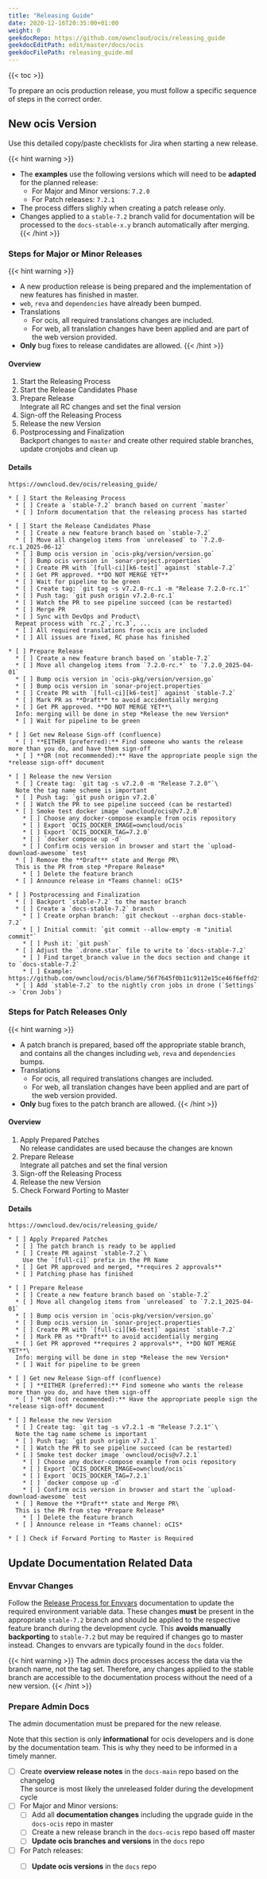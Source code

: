 ```yaml
---
title: "Releasing Guide"
date: 2020-12-16T20:35:00+01:00
weight: 0
geekdocRepo: https://github.com/owncloud/ocis/releasing_guide
geekdocEditPath: edit/master/docs/ocis
geekdocFilePath: releasing_guide.md
---
```


{{< toc >}}

To prepare an ocis production release, you must follow a specific sequence of steps in the correct order.

## New ocis Version

Use this detailed copy/paste checklists for Jira when starting a new release.

{{< hint warning >}}
* The **examples** use the following versions which will need to be **adapted** for the planned release:
  * For Major and Minor versions: `7.2.0`
  * For Patch releases: `7.2.1`
* The process differs slighly when creating a patch release only.
* Changes applied to a `stable-7.2` branch valid for documentation will be processed to the `docs-stable-x.y` branch automatically after merging.
{{< /hint >}}

### Steps for Major or Minor Releases

{{< hint warning >}}
* A new production release is being prepared and the implementation of new features has finished in master.
* `web`, `reva` and `dependencies` have already been bumped.
* Translations
  * For ocis, all required translations changes are included.
  * For web, all translation changes have been applied and are part of the web version provided.
* **Only** bug fixes to release candidates are allowed.
{{< /hint >}}

#### Overview

1. Start the Releasing Process
1. Start the Release Candidates Phase
1. Prepare Release\
Integrate all RC changes and set the final version
1. Sign-off the Releasing Process
1. Release the new Version
1. Postprocessing and Finalization\
Backport changes to `master` and create other required stable branches, update cronjobs and clean up

#### Details

```
https://owncloud.dev/ocis/releasing_guide/

* [ ] Start the Releasing Process
  * [ ] Create a `stable-7.2` branch based on current `master`
  * [ ] Inform documentation that the releasing process has started

* [ ] Start the Release Candidates Phase
  * [ ] Create a new feature branch based on `stable-7.2`
  * [ ] Move all changelog items from `unreleased` to `7.2.0-rc.1_2025-06-12`
  * [ ] Bump ocis version in `ocis-pkg/version/version.go`
  * [ ] Bump ocis version in `sonar-project.properties`
  * [ ] Create PR with `[full-ci][k6-test]` against `stable-7.2`
  * [ ] Get PR approved. **DO NOT MERGE YET**
  * [ ] Wait for pipeline to be green
  * [ ] Create tag: `git tag -s v7.2.0-rc.1 -m "Release 7.2.0-rc.1"`
  * [ ] Push tag: `git push origin v7.2.0-rc.1`
  * [ ] Watch the PR to see pipeline succeed (can be restarted)
  * [ ] Merge PR
  * [ ] Sync with DevOps and Product\
  Repeat process with `rc.2`,`rc.3`, ...
  * [ ] All required translations from ocis are included
  * [ ] All issues are fixed, RC phase has finished

* [ ] Prepare Release
  * [ ] Create a new feature branch based on `stable-7.2`
  * [ ] Move all changelog items from `7.2.0-rc.*` to `7.2.0_2025-04-01`
  * [ ] Bump ocis version in `ocis-pkg/version/version.go`
  * [ ] Bump ocis version in `sonar-project.properties`
  * [ ] Create PR with `[full-ci][k6-test]` against `stable-7.2`
  * [ ] Mark PR as **Draft** to avoid accidentially merging
  * [ ] Get PR approved. **DO NOT MERGE YET**\
  Info: merging will be done in step *Release the new Version*
  * [ ] Wait for pipeline to be green

* [ ] Get new Release Sign-off (confluence)
  * [ ] **EITHER (preferred):** Find someone who wants the release more than you do, and have them sign-off
  * [ ] **OR (not recommended):** Have the appropriate people sign the *release sign-off* document

* [ ] Release the new Version
  * [ ] Create tag: `git tag -s v7.2.0 -m "Release 7.2.0"`\
  Note the tag name scheme is important
  * [ ] Push tag: `git push origin v7.2.0`
  * [ ] Watch the PR to see pipeline succeed (can be restarted)
  * [ ] Smoke test docker image `owncloud/ocis@v7.2.0`
    * [ ] Choose any docker-compose example from ocis repository
    * [ ] Export `OCIS_DOCKER_IMAGE=owncloud/ocis`
    * [ ] Export `OCIS_DOCKER_TAG=7.2.0`
    * [ ] `docker compose up -d`
    * [ ] Confirm ocis version in browser and start the `upload-download-awesome` test
  * [ ] Remove the **Draft** state and Merge PR\
  This is the PR from step *Prepare Release*
    * [ ] Delete the feature branch
  * [ ] Announce release in *Teams channel: oCIS*

* [ ] Postprocessing and Finalization
  * [ ] Backport `stable-7.2` to the master branch
  * [ ] Create a `docs-stable-7.2` branch
    * [ ] Create orphan branch: `git checkout --orphan docs-stable-7.2`
    * [ ] Initial commit: `git commit --allow-empty -m "initial commit"`
    * [ ] Push it: `git push`
  * [ ] Adjust the `.drone.star` file to write to `docs-stable-7.2`
    * [ ] Find target_branch value in the docs section and change it to `docs-stable-7.2`
    * [ ] Example: https://github.com/owncloud/ocis/blame/56f7645f0b11c9112e15ce46f6effd2fea01d6be/.drone.star#L2249
  * [ ] Add `stable-7.2` to the nightly cron jobs in drone (`Settings` -> `Cron Jobs`)
```

### Steps for Patch Releases Only

{{< hint warning >}}
* A patch branch is prepared, based off the appropriate stable branch, and contains all the changes including `web`, `reva` and `dependencies` bumps.
* Translations
  * For ocis, all required translations changes are included.
  * For web, all translation changes have been applied and are part of the web version provided.
* **Only** bug fixes to the patch branch are allowed.
{{< /hint >}}

#### Overview

1. Apply Prepared Patches\
No release candidates are used because the changes are known
1. Prepare Release\
Integrate all patches and set the final version
1. Sign-off the Releasing Process
1. Release the new Version
1. Check Forward Porting to Master

#### Details

```
https://owncloud.dev/ocis/releasing_guide/

* [ ] Apply Prepared Patches
  * [ ] The patch branch is ready to be applied
  * [ ] Create PR against `stable-7.2`\
    Use the `[full-ci]` prefix in the PR Name
  * [ ] Get PR approved and merged, **requires 2 approvals**
  * [ ] Patching phase has finished

* [ ] Prepare Release
  * [ ] Create a new feature branch based on `stable-7.2`
  * [ ] Move all changelog items from `unreleased` to `7.2.1_2025-04-01`
  * [ ] Bump ocis version in `ocis-pkg/version/version.go`
  * [ ] Bump ocis version in `sonar-project.properties`
  * [ ] Create PR with `[full-ci][k6-test]` against `stable-7.2`
  * [ ] Mark PR as **Draft** to avoid accidentially merging
  * [ ] Get PR approved **requires 2 approvals**, **DO NOT MERGE YET**\
  Info: merging will be done in step *Release the new Version*
  * [ ] Wait for pipeline to be green

* [ ] Get new Release Sign-off (confluence)
  * [ ] **EITHER (preferred):** Find someone who wants the release more than you do, and have them sign-off
  * [ ] **OR (not recommended):** Have the appropriate people sign the *release sign-off* document

* [ ] Release the new Version
  * [ ] Create tag: `git tag -s v7.2.1 -m "Release 7.2.1"`\
  Note the tag name scheme is important
  * [ ] Push tag: `git push origin v7.2.1`
  * [ ] Watch the PR to see pipeline succeed (can be restarted)
  * [ ] Smoke test docker image `owncloud/ocis@v7.2.1`
    * [ ] Choose any docker-compose example from ocis repository
    * [ ] Export `OCIS_DOCKER_IMAGE=owncloud/ocis`
    * [ ] Export `OCIS_DOCKER_TAG=7.2.1`
    * [ ] `docker compose up -d`
    * [ ] Confirm ocis version in browser and start the `upload-download-awesome` test
  * [ ] Remove the **Draft** state and Merge PR\
  This is the PR from step *Prepare Release*
    * [ ] Delete the feature branch
  * [ ] Announce release in *Teams channel: oCIS*

* [ ] Check if Forward Porting to Master is Required
```

## Update Documentation Related Data

### Envvar Changes

Follow the [Release Process for Envvars](https://owncloud.dev/services/general-info/envvars/new-release-process/) documentation to update the required environment variable data. These changes **must** be present in the appropriate `stable-7.2` branch and should be applied to the respective feature branch during the development cycle. This **avoids manually backporting** to `stable-7.2` but may be required if changes go to master instead. Changes to envvars are typically found in the `docs` folder.

{{< hint warning >}}
The admin docs processes access the data via the branch name, not the tag set. Therefore, any changes applied to the stable branch are accessible to the documentation process without the need of a new version.
{{< /hint >}}

### Prepare Admin Docs

The admin documentation must be prepared for the new release.

Note that this section is only **informational** for ocis developers and is done by the documentation team. This is why they need to be informed in a timely manner.

* [ ] Create **overview release notes** in the `docs-main` repo based on the changelog\
The source is most likely the unreleased folder during the development cycle
* [ ] For Major and Minor versions:
  * [ ] Add all **documentation changes** including the upgrade guide in the `docs-ocis` repo in master
  * [ ] Create a new release branch in the `docs-ocis` repo based off master
  * [ ] **Update ocis branches and versions** in the `docs` repo
* [ ] For Patch releases:
  * [ ] **Update ocis versions** in the `docs` repo
  
